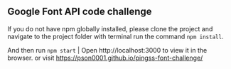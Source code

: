 ## Google Font API code challenge

If you do not have npm globally installed,
please clone the project and navigate to the project folder with terminal run the command `npm install`.

And then run `npm start` | Open http://localhost:3000 to view it in the browser.
or visit https://pson0001.github.io/pingss-font-challenge/
